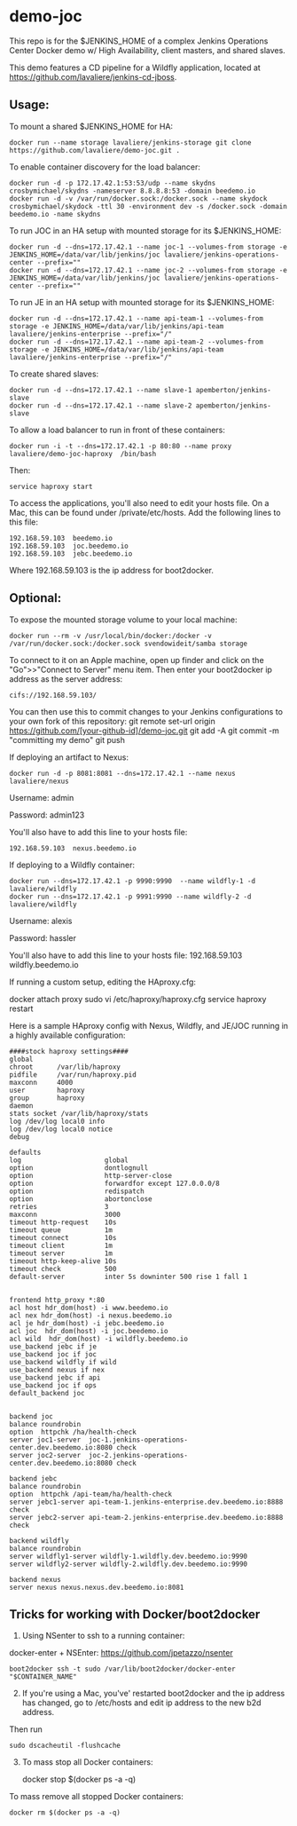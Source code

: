 demo-joc
=========

This repo is for the $JENKINS_HOME of a complex Jenkins Operations Center Docker demo w/ High Availability, client masters, and shared slaves.

This demo features a CD pipeline for a Wildfly application, located at https://github.com/lavaliere/jenkins-cd-jboss.




Usage:
-----

To mount a shared $JENKINS_HOME for HA:

    docker run --name storage lavaliere/jenkins-storage git clone https://github.com/lavaliere/demo-joc.git .

To enable container discovery for the load balancer:
    
    docker run -d -p 172.17.42.1:53:53/udp --name skydns crosbymichael/skydns -nameserver 8.8.8.8:53 -domain beedemo.io
    docker run -d -v /var/run/docker.sock:/docker.sock --name skydock crosbymichael/skydock -ttl 30 -environment dev -s /docker.sock -domain beedemo.io -name skydns

To run JOC in an HA setup with mounted storage for its $JENKINS_HOME:

    docker run -d --dns=172.17.42.1 --name joc-1 --volumes-from storage -e JENKINS_HOME=/data/var/lib/jenkins/joc lavaliere/jenkins-operations-center --prefix=""
    docker run -d --dns=172.17.42.1 --name joc-2 --volumes-from storage -e JENKINS_HOME=/data/var/lib/jenkins/joc lavaliere/jenkins-operations-center --prefix=""

To run JE in an HA setup with mounted storage for its $JENKINS_HOME:

    docker run -d --dns=172.17.42.1 --name api-team-1 --volumes-from storage -e JENKINS_HOME=/data/var/lib/jenkins/api-team lavaliere/jenkins-enterprise --prefix="/"
    docker run -d --dns=172.17.42.1 --name api-team-2 --volumes-from storage -e JENKINS_HOME=/data/var/lib/jenkins/api-team lavaliere/jenkins-enterprise --prefix="/"

To create shared slaves:

    docker run -d --dns=172.17.42.1 --name slave-1 apemberton/jenkins-slave
    docker run -d --dns=172.17.42.1 --name slave-2 apemberton/jenkins-slave

To allow a load balancer to run in front of these containers:

    docker run -i -t --dns=172.17.42.1 -p 80:80 --name proxy lavaliere/demo-joc-haproxy  /bin/bash

Then:

    service haproxy start

To access the applications, you'll also need to edit your hosts file. On a Mac, this can be found under /private/etc/hosts. Add the following lines to this file:

    192.168.59.103  beedemo.io
    192.168.59.103  joc.beedemo.io
    192.168.59.103  jebc.beedemo.io

Where 192.168.59.103 is the ip address for boot2docker.


Optional:
---------

To expose the mounted storage volume to your local machine:
 
    docker run --rm -v /usr/local/bin/docker:/docker -v /var/run/docker.sock:/docker.sock svendowideit/samba storage

To connect to it on an Apple machine, open up finder and click on the "Go">>"Connect to Server" menu item. Then
enter your boot2docker ip address as the server address:

    cifs://192.168.59.103/

You can then use this to commit changes to your Jenkins configurations to your own fork of this repository:
    git remote set-url origin https://github.com/[your-github-id]/demo-joc.git
    git add -A
    git commit -m "committing my demo"
    git push

If deploying an artifact to Nexus:

    docker run -d -p 8081:8081 --dns=172.17.42.1 --name nexus lavaliere/nexus

Username: admin

Password: admin123

You'll also have to add this line to your hosts file:

    192.168.59.103  nexus.beedemo.io

If deploying to a Wildfly container:

    docker run --dns=172.17.42.1 -p 9990:9990  --name wildfly-1 -d lavaliere/wildfly 
    docker run --dns=172.17.42.1 -p 9991:9990 --name wildfly-2 -d lavaliere/wildfly

Username: alexis

Password: hassler

You'll also have to add this line to your hosts file:
    192.168.59.103  wildfly.beedemo.io


If running a custom setup, editing the HAproxy.cfg:

docker attach proxy
    sudo vi /etc/haproxy/haproxy.cfg
    service haproxy restart

Here is a sample HAproxy config with Nexus, Wildfly, and JE/JOC running in a highly available configuration:

    ####stock haproxy settings####
    global
    chroot      /var/lib/haproxy
    pidfile     /var/run/haproxy.pid
    maxconn     4000
    user        haproxy
    group       haproxy
    daemon
    stats socket /var/lib/haproxy/stats
    log /dev/log local0 info
    log /dev/log local0 notice
    debug

    defaults
    log                     global
    option                  dontlognull
    option                  http-server-close
    option                  forwardfor except 127.0.0.0/8
    option                  redispatch
    option                  abortonclose
    retries                 3
    maxconn                 3000
    timeout http-request    10s
    timeout queue           1m
    timeout connect         10s
    timeout client          1m
    timeout server          1m
    timeout http-keep-alive 10s
    timeout check           500
    default-server          inter 5s downinter 500 rise 1 fall 1


    frontend http_proxy *:80
    acl host hdr_dom(host) -i www.beedemo.io
    acl nex hdr_dom(host) -i nexus.beedemo.io
    acl je hdr_dom(host) -i jebc.beedemo.io
    acl joc  hdr_dom(host) -i joc.beedemo.io
    acl wild  hdr_dom(host) -i wildfly.beedemo.io
    use_backend jebc if je
    use_backend joc if joc
    use_backend wildfly if wild
    use_backend nexus if nex
    use_backend jebc if api
    use_backend joc if ops
    default_backend joc


    backend joc
    balance roundrobin
    option  httpchk /ha/health-check
    server joc1-server  joc-1.jenkins-operations-center.dev.beedemo.io:8080 check
    server joc2-server  joc-2.jenkins-operations-center.dev.beedemo.io:8080 check

    backend jebc
    balance roundrobin
    option  httpchk /api-team/ha/health-check
    server jebc1-server api-team-1.jenkins-enterprise.dev.beedemo.io:8888 check
    server jebc2-server api-team-2.jenkins-enterprise.dev.beedemo.io:8888 check

    backend wildfly
    balance roundrobin
    server wildfly1-server wildfly-1.wildfly.dev.beedemo.io:9990
    server wildfly2-server wildfly-2.wildfly.dev.beedemo.io:9990

    backend nexus
    server nexus nexus.nexus.dev.beedemo.io:8081




Tricks for working with Docker/boot2docker
-----------------------------------------

1. Using NSenter to ssh to a running container:

docker-enter + NSEnter: https://github.com/jpetazzo/nsenter

    boot2docker ssh -t sudo /var/lib/boot2docker/docker-enter "$CONTAINER_NAME"


2. If you're using a Mac, you've' restarted boot2docker and the ip address has changed, go to /etc/hosts and edit ip address to the new b2d address.

Then run 

    sudo dscacheutil -flushcache

3. To mass stop all Docker containers:

    docker stop $(docker ps -a -q)

To mass remove all stopped Docker containers:

    docker rm $(docker ps -a -q)
